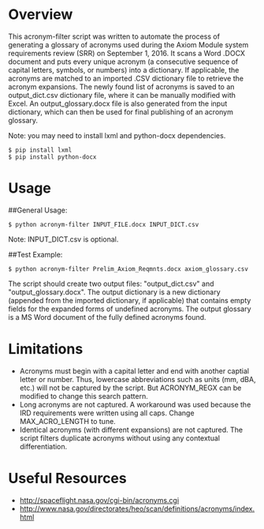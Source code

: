 # Overview

This acronym-filter script was written to automate the process of generating a glossary of acronyms used during the Axiom Module system requirements review (SRR) on September 1, 2016. It scans a Word .DOCX document and puts every unique acronym (a consecutive sequence of capital letters, symbols, or numbers) into a dictionary. If applicable, the acronyms are matched to an imported .CSV dictionary file to retrieve the acronym expansions. The newly found list of acronyms is saved to an output_dict.csv dictionary file, where it can be manually modified with Excel. An output_glossary.docx file is also generated from the input dictionary, which can then be used for final publishing of an acronym glossary. 

Note: you may need to install lxml and python-docx dependencies.
```
$ pip install lxml
$ pip install python-docx
```

# Usage
##General Usage:
```
$ python acronym-filter INPUT_FILE.docx INPUT_DICT.csv
```
Note: INPUT_DICT.csv is optional.

##Test Example:
```
$ python acronym-filter Prelim_Axiom_Reqmnts.docx axiom_glossary.csv
```
The script should create two output files: "output_dict.csv" and "output_glossary.docx". The output dictionary is a new dictionary (appended from the imported dictionary, if applicable) that contains empty fields for the expanded forms of undefined acronyms. The output glossary is a MS Word document of the fully defined acronyms found.

# Limitations
* Acronyms must begin with a capital letter and end with another captial letter or number. Thus, lowercase abbreviations such as units (mm, dBA, etc.) will not be captured by the script. But ACRONYM_REGX can be modified to change this search pattern.
* Long acronyms are not captured. A workaround was used because the IRD requirements were written using all caps. Change MAX_ACRO_LENGTH to tune.
* Identical acronyms (with different expansions) are not captured. The script filters duplicate acronyms without using any contextual differentiation.

# Useful Resources
* http://spaceflight.nasa.gov/cgi-bin/acronyms.cgi
* http://www.nasa.gov/directorates/heo/scan/definitions/acronyms/index.html
